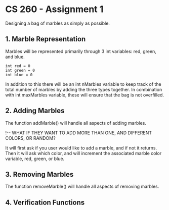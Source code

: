 # CS 260 - Assignment 1
Designing a bag of marbles as simply as possible.

## 1. Marble Representation
Marbles will be represented primarily through 3 int variables: red, green, and blue.
```
int red = 0
int green = 0
int blue = 0
```
In addition to this there will be an int nMarbles variable to keep track of the total number of marbles by adding the three types together.
In combination with int maxMarbles variable, these will ensure that the bag is not overfilled.

## 2. Adding Marbles
The function addMarble() will handle all aspects of adding marbles.

!-- WHAT IF THEY WANT TO ADD MORE THAN ONE, AND DIFFERENT COLORS, OR RANDOM?

It will first ask if you user would like to add a marble, and if not it returns.
Then it will ask which color, and will increment the associated marble color variable, red, green, or blue.

## 3. Removing Marbles
The function removeMarble() will handle all aspects of removing marbles.

## 4. Verification Functions
